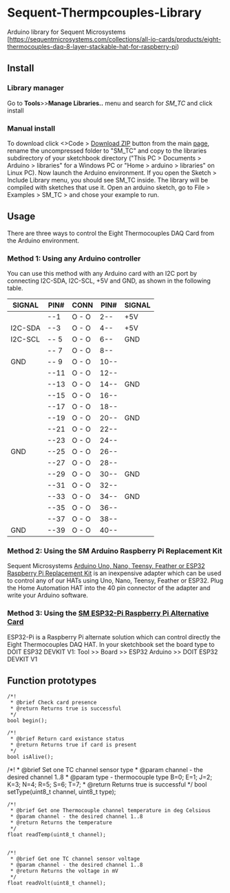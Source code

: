 # Sequent-Thermpcouples-Library
Arduino library for Sequent Microsystems [https://sequentmicrosystems.com/collections/all-io-cards/products/eight-thermocouples-daq-8-layer-stackable-hat-for-raspberry-pi)

## Install
### Library manager
Go to **Tools**>>**Manage Libraries..** menu and search for *SM_TC* and click install 
### Manual install
To download click <>Code > [Download ZIP](https://github.com/SequentMicrosystems/Sequent-Thermocouples-Library/archive/refs/heads/main.zip) button from the main [page](https://github.com/SequentMicrosystems/Sequent-RTD-Library), rename the uncompressed folder to "SM_TC" 
and copy to the libraries subdirectory of your sketchbook directory ("This PC > Documents > Arduino > libraries" for a Windows PC
 or "Home > arduino > libraries" on Linux PC). Now launch the Arduino environment. If you open the Sketch > Include Library menu, you should see SM_TC inside. 
 The library will be compiled with sketches that use it. Open an arduino sketch, go to File > Examples > SM_TC > and chose your example to run.

## Usage
There are three ways to control the Eight Thermocouples DAQ Card from the Arduino environment.

### Method 1: Using any Arduino controller
You can use this method with any Arduino card with an I2C port by connecting I2C-SDA, I2C-SCL, +5V and GND, as shown in the following table.
      
| SIGNAL | PIN# |CONN| PIN# | SIGNAL|
|---|---|---|---|---|
| | --1 | O - O | 2-- |  +5V | 
| I2C-SDA | --3| O - O | 4-- |  +5V |
| I2C-SCL |-- 5|O - O| 6--|  GND |
|  |-- 7|O - O| 8--||
| GND |-- 9|O - O|10--||
| |--11|O - O|12--||
| |--13|O - O|14--| GND|
| |--15|O - O|16--||
||--17|O - O|18--||
||--19|O - O|20--|  GND|
||--21|O - O|22--||
||--23|O - O|24--||
|GND |--25|O - O|26--||
||--27|O - O|28--||
||--29|O - O|30--|  GND|
||--31|O - O|32--||
||--33|O - O|34--|  GND|
||--35|O - O|36--||
||--37|O - O|38--||
|GND |--39|O - O|40--||
 
### Method 2: Using the SM Arduino Raspberry Pi Replacement Kit
Sequent Microsystems [Arduino Uno, Nano, Teensy, Feather or ESP32 Raspberry Pi Replacement Kit](https://sequentmicrosystems.com/products/raspberry-pi-replacement-card) is an inexpensive adapter which can be used to control any of our HATs using Uno, Nano, Teensy, Feather or ESP32. Plug the Home Automation HAT into the 40 pin connector of the adapter and write your Arduino software.

### Method 3: Using the [SM ESP32-Pi Raspberry Pi Alternative Card](https://sequentmicrosystems.com/collections/all-io-cards/products/esp32-pi-low-cost-replacement-for-raspberry-pi)
ESP32-Pi is a Raspberry Pi alternate solution which can control directly the Eight Thermocouples DAQ HAT.
In your sketchbook set the board type to DOIT ESP32 DEVKIT V1: Tool >> Board >> ESP32 Arduino >> DOIT ESP32 DEVKIT V1

## Function prototypes

	/*!
	 * @brief Check card presence
	 * @return Returns true is successful
	 */
	bool begin();

	/*!
	 * @brief Return card existance status
	 * @return Returns true if card is present
	 */
	bool isAlive();

/*!
	 * @brief Set one TC channel sensor type
	 * @param channel - the desired channel 1..8
	 * @param type - thermocouple type B=0; E=1; J=2; K=3; N=4; R=5; S=6; T=7;
	 * @return Returns true is successful
	 */
	bool setType(uint8_t channel, uint8_t type);

	/*!
	 * @brief Get one Thermocouple channel temperature in deg Celsious
	 * @param channel - the desired channel 1..8
	 * @return Returns the temperature
	 */
	float readTemp(uint8_t channel);
	
	
	/*!
	 * @brief Get one TC channel sensor voltage
	 * @param channel - the desired channel 1..8
	 * @return Returns the voltage in mV
	 */
	float readVolt(uint8_t channel);


	
